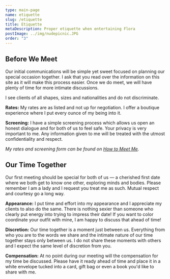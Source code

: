 ```yaml
---
type: main-page
name: etiquette
slug: /etiquette
title: Etiquette
metaDescription: Proper etiquette when entertaining Flora
postImage: ../img/nudepicnic.JPG
order: "3"
---
```

## Before We Meet

Our initial communications will be simple yet sweet focused on planning our special occasion together. I ask that you read over the information on this site as it will make this process easier. Once we do meet, we will have plenty of time for more intimate discussions.

I see clients of all shapes, sizes and nationalities and do not discriminate.

**Rates:** My rates are as listed and not up for negotiation. I offer a boutique experience where I put every ounce of my being into it.

**Screening:** I have a simple screening process which allows us open an honest dialogue and for both of us to feel safe. Your privacy is very important to me. Any information given to me will be treated with the utmost confidentiality and respect.

*My rates and screening form can be found on* *[How to Meet Me](/meet).*

## Our Time Together

Our first meeting should be special for both of us — a cherished first date where we both get to know one other, exploring minds and bodies. Please remember I am a lady and I request you treat me as such. Mutual respect and courtesy go a long way.

**Appearance:** I put time and effort into my appearance and I appreciate my clients to also do the same. There is nothing sexier than someone who clearly put energy into trying to impress their date! If you want to color coordinate your outfit with mine, I am happy to discuss that ahead of time!

**Discretion:** Our time together is a moment just between us. Everything from who you are to the words we share and the intimate nature of our time together stays only between us. I do not share these moments with others and I expect the same level of discretion from you.

**Compensation:** At no point during our meeting will the compensation for my time be discussed. Please have it ready ahead of time and place it in a white envelope tucked into a card, gift bag or even a book you'd like to share with me.
